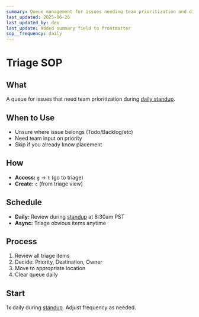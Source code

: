 ```yaml
---
summary: Queue management for issues needing team prioritization and discussion
last_updated: 2025-06-26
last_updated_by: dex
last_update: Added summary field to frontmatter
sop__frequency: daily
---
```


# Triage SOP

## What
A queue for issues that need team prioritization during [daily standup](./daily-standup.md).

## When to Use
- Unsure where issue belongs (Todo/Backlog/etc)
- Need team input on priority
- Skip if you already know placement

## How
- **Access:** `g` → `t` (go to triage)
- **Create:** `c` (from triage view)

## Schedule
- **Daily:** Review during [standup](./daily-standup.md) at 8:30am PST
- **Async:** Triage obvious items anytime

## Process
1. Review all triage items
2. Decide: Priority, Destination, Owner
3. Move to appropriate location
4. Clear queue daily

## Start
1x daily during [standup](./daily-standup.md). Adjust frequency as needed.
